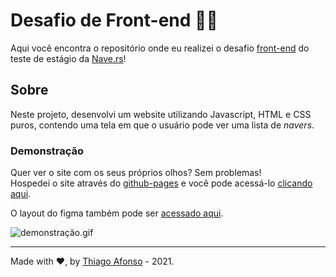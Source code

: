 # Desafio de Front-end 👨‍💻

Aqui você encontra o repositório onde eu realizei o desafio [front-end](https://github.com/naveteam/teste-estagio-2020#desafio-de-front-end) do teste de estágio da [Nave.rs](https://nave.rs)!

## Sobre

Neste projeto, desenvolvi um website utilizando Javascript, HTML e CSS puros, contendo uma tela em que o usuário pode ver uma lista de _navers_.

### Demonstração

Quer ver o site com os seus próprios olhos? Sem problemas! <br/>
Hospedei o site através do [github-pages](https://pages.github.com/) e você pode acessá-lo [clicando aqui](https://ztaaso.github.io/nave-teste/desafio-frontend/).

O layout do figma também pode ser [acessado aqui](https://www.figma.com/file/2qJLqFk0DNCR89vZ1P3wMu/Teste-Fornt-End---Estagio?node-id=0:1%29).

![demonstração.gif](https://github.com/zTaaso/nave-teste/blob/master/desafio-frontend/assets/navers-frontend-demo.gif)

<hr />

Made with ♥, by [Thiago Afonso](https://linkedin.com/in/ztaaso) - 2021.
